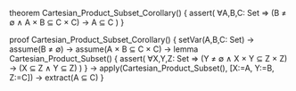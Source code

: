 theorem Cartesian_Product_Subset_Corollary() {
  assert(
    ∀A,B,C: Set ⇒
    (B ≠ ∅ ∧ A × B ⊆ C × C) →
    A ⊆ C
  )
}

proof Cartesian_Product_Subset_Corollary() {
  setVar(A,B,C: Set) →
  assume(B ≠ ∅) →
  assume(A × B ⊆ C × C) →
  lemma Cartesian_Product_Subset() {
    assert(
      ∀X,Y,Z: Set ⇒
      (Y ≠ ∅ ∧ X × Y ⊆ Z × Z) →
      (X ⊆ Z ∧ Y ⊆ Z)
    )
  } →
  apply(Cartesian_Product_Subset(), [X:=A, Y:=B, Z:=C]) →
  extract(A ⊆ C)
}